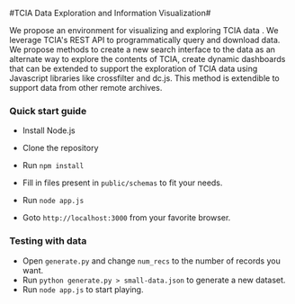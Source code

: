 #TCIA Data Exploration and Information Visualization#

We propose an environment for visualizing and exploring TCIA data . We leverage TCIA's REST API to programmatically query and download data. We propose methods to create a new search interface to the data as an alternate way to explore the contents of TCIA, create dynamic dashboards that can be extended to support the exploration of TCIA data using Javascript libraries like crossfilter and dc.js. This method is extendible to support data from other remote archives.

### Quick start guide ###

* Install Node.js
* Clone the repository
* Run ```npm install```
* Fill in files present in ```public/schemas``` to fit your needs.
* Run ```node app.js```

* Goto ```http://localhost:3000``` from your favorite browser.

### Testing with data ###

* Open ```generate.py``` and change ```num_recs``` to the number of records you want.
* Run ```python generate.py > small-data.json``` to generate a new dataset.
* Run ```node app.js``` to start playing.
